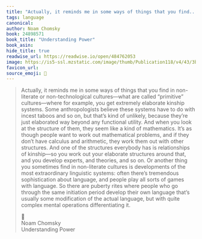 ```yaml
---
title: "Actually, it reminds me in some ways of things that you find..."
tags: language
canonical: 
author: Noam Chomsky
book: 24898571
book_title: "Understanding Power"
book_asin: 
hide_title: true
readwise_url: https://readwise.io/open/484762053
image: https://is5-ssl.mzstatic.com/image/thumb/Publication118/v4/43/3b/4a/433b4a7e-a352-5e08-824f-9ba6e5353761/9781448182589.jpg/1400x0w.jpg
favicon_url: 
source_emoji: 📕
---
```


> Actually, it reminds me in some ways of things that you find in non-literate or non-technological cultures—what are called “primitive” cultures—where for example, you get extremely elaborate kinship systems. Some anthropologists believe these systems have to do with incest taboos and so on, but that’s kind of unlikely, because they’re just elaborated way beyond any functional utility. And when you look at the structure of them, they seem like a kind of mathematics. It’s as though people want to work out mathematical problems, and if they don’t have calculus and arithmetic, they work them out with other structures. And one of the structures everybody has is relationships of kinship—so you work out your elaborate structures around that, and you develop experts, and theories, and so on. Or another thing you sometimes find in non-literate cultures is developments of the most extraordinary linguistic systems: often there’s tremendous sophistication about language, and people play all sorts of games with language. So there are puberty rites where people who go through the same initiation period develop their own language that’s usually some modification of the actual language, but with quite complex mental operations differentiating it.
> <div class="quoteback-footer"><div class="quoteback-avatar"><span class="mini-emoji"> 📕</span></div><div class="quoteback-metadata"><div class="metadata-inner"><span style="display:none">FROM:</span><div aria-label="Noam Chomsky" class="quoteback-author"> Noam Chomsky</div><div aria-label="Understanding Power" class="quoteback-title"> Understanding Power</div></div></div></div>